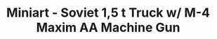---
layout: product
title: "Miniart - Soviet 1,5 t Truck w/ M-4 Maxim AA Machine Gun"
price: "5100" 
desc: "N/A"
img_path: "/assets/img/MI35186.webp"
brand: "N/A"
available: false
special_offer: false
new: false
soon: false
cat: "010000"
subcat: "010100"
subsubcat: "0N/A"
sifra: "MI35186"
popular: false
spec: false
---